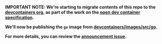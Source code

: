 **IMPORTANT NOTE: We're starting to migrate contents of this repo to the
[devcontainers org](https://github.com/devcontainers), as part of the work on
the [open dev container specification](https://containers.dev).**

**We'll now be publishing the `go` image from
[devcontainers/images/src/go](https://github.com/devcontainers/images/tree/main/src/go).**

**For more details, you can review the
[announcement issue](https://github.com/microsoft/vscode-dev-containers/issues/1589).**

